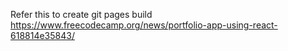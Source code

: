 Refer this to create git pages build
https://www.freecodecamp.org/news/portfolio-app-using-react-618814e35843/ 